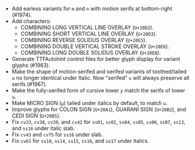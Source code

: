 * Add earless variants for `m` and `n` with motion serifs at bottom-right (#1974).
* Add characters:
  - COMBINING LONG VERTICAL LINE OVERLAY (`U+20D2`).
  - COMBINING SHORT VERTICAL LINE OVERLAY (`U+20D3`).
  - COMBINING REVERSE SOLIDUS OVERLAY (`U+20E5`).
  - COMBINING DOUBLE VERTICAL STROKE OVERLAY (`U+20E6`).
  - COMBINING LONG DOUBLE SOLIDUS OVERLAY (`U+20EB`).
* Generate TTFAutohint control files for better glyph display for variant glyphs (#1963).
* Make the shape of motion-serifed and serifed variants of toothed/tailed `u` no longer identical under Italic. Now "serifed" `u` will always preserve all serifs (#1967).
* Make the fully-serifed form of cursive lower `y` match the serifs of lower `u`.
* Make MICRO SIGN (`µ`) tailed under italics by default, to match `u`.
* Improve glyphs for COLON SIGN (`U+20A1`), GUARANI SIGN (`U+20B2`), and CEDI SIGN (`U+20B5`).
* Fix `cv33`, `cv38`, `cv39`, and `cv42` for `ss01`, `ss02`, `ss04`, `ss05`, `ss06`, `ss07`, `ss13`, and `ss16` under italic slab.
* Fix `cv43` and `cv75` for `ss16` under slab.
* Fix `cv61` for `ss10`, `ss14`, `ss15`, `ss16`, and `ss17` under italics.
